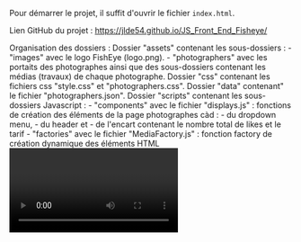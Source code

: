 
Pour démarrer le projet, il suffit d'ouvrir le fichier `index.html`.

Lien GitHub du projet : https://jlde54.github.io/JS_Front_End_Fisheye/

Organisation des dossiers :
Dossier "assets" contenant les sous-dossiers : 
    - "images" avec le logo FishEye (logo.png).
    - "photographers" avec les portaits des photographes ainsi que des sous-dossiers contenant les médias (travaux) de chaque photographe.
Dossier "css" contenant les fichiers css "style.css" et "photographers.css".
Dossier "data" contenant" le fichier "photographers.json".
Dossier "scripts" contenant les sous-dossiers Javascript :
    - "components" avec le fichier "displays.js" : fonctions de création des éléments de la page photographes càd : 
        - du dropdown menu, 
        - du header et 
        - de l'encart contenant le nombre total de likes et le tarif
    - "factories" avec le fichier "MediaFactory.js" : fonction factory de création dynamique des éléments HTML <video> ou <img>
    - "listeners" avec les fichiers "listeners.js" et "setupListeners.js" : 
        - setupListeners.js : fonction pour lancer les listeners sur le dropdown menu, sur les médias et sur les likes
        - listener.js : fonctions d'écoute sur les médias et sur les icônes likes
    - "pages" avec les fichiers "index.js" et "photographer.js" :
        - index.js : initialisation de la page d'accueil (récupération des données photographes et affichage de la page index.html)
        - photographer.js : initialisation de la page photographe (récupération des données photographes et affichage de la page photographer.html)
    - "services" avec le fichier "getData.js : requête fetch pour récupérer le fichier JSON contenant les données des photographes
    - "templates" avec le fichier "photographer.js" : fonctions pour la création dynamique des éléments HTML des pages index.html et photographe.html
    - "utils" avec les fichiers "contactForm.js", "dropdownMenu.js", "getURL.js, "mediaLightbox.js" et "photographerUtils.js" :
        - contactForm.js : fonctions de gestion du formulaire de contact (ouverture, fermeture, focus trap, submit et listeners)
        - dropdownMenu.js : fonctions de gestion du dropdown menu (ouverture, fermeture, navigation et choix des options et listeners)
        - getURL.js : récupération des paramètres de l'URL
        - mediaLightbox.js : fonctions de gestion de la lightbox (ouverture, fermeture, focus trap, submit et listeners)
        - photographerUtils.js : fonctions pour créer le nom du dossier du photographe et pour lancer la récupération des paramètres de l'URL
Les fichiers HTML "index.html" et "photographer.html" se trouvent au niveau racine du projet.
